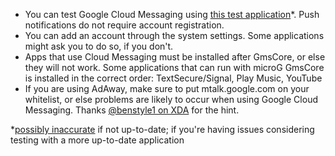 * You can test Google Cloud Messaging using [this test application](https://play.google.com/store/apps/details?id=com.firstrowria.pushnotificationtester)*. Push notifications do not require account registration.
* You can add an account through the system settings. Some applications might ask you to do so, if you don't.
* Apps that use Cloud Messaging must be installed after GmsCore, or else they will not work. Some applications that can run with microG GmsCore is installed in the correct order: TextSecure/Signal, Play Music, YouTube
* If you are using AdAway, make sure to put mtalk.google.com on your whitelist, or else problems are likely to occur when using Google Cloud Messaging. Thanks [@benstyle1 on XDA](http://forum.xda-developers.com/member.php?u=5459278) for the hint.

*[possibly inaccurate](https://github.com/bbindreiter/PushNotificationTester_App/issues/3) if not up-to-date; if you're having issues considering testing with a more up-to-date application
